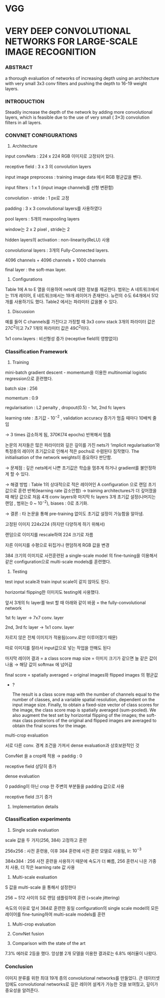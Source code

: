 # VGG

# VERY DEEP CONVOLUTIONAL NETWORKS FOR LARGE-SCALE IMAGE RECOGNITION

### ABSTRACT

a thorough evaluation of networks of increasing depth using an architecture with very small 3x3 conv filters and pushing the depth to 16-19 weight layers. 

### INTRODUCTION

Steadily increase the depth of the network by adding more convolutional layers, which is feasible due to the use of very small (
3×3) convolution filters in all layers.

### CONVNET CONFIGURATIONS

1. Architecture

input convNets : 224 x 224 RGB 이미지로 고정되어 있다. 

receptive field : 3 x 3 의 convolution layers 

input image preprocess : training image data 에서 RGB 평균값을 뺀다.

input filters : 1 x 1 (input image channels를 선형 변환함)

convolution - stride : 1 px로 고정

padding  : 3 x 3 convolutional layers를 사용하였다

pool layers : 5개의 maxpooling layers

window는 2 x 2 pixel , stride는 2

hidden layers의 activation : non-linearity(ReLU) 사용

convolutional layers : 3개의 Fully-Connected layers.

4096 channels + 4096 channels + 1000 channels

final layer : the soft-max layer.

1. Configurations

Table 1에 A to E 열을 이용하여 nets에 대한 정보를 제공한다. 범위는 A 네트워크에서는 11개 레이어, E 네트워크에서는 19개 레이어가 존재한다. 뉴런의 수도 64개에서 512개를 사용하기도 했다. Table2 에서는 파라미터 값을볼 수 있다.

1. Discussion

예를 들어 C channels를 가진다고 가정할 때 3x3 conv stack 3개의 파라미터 값은 27$C^2$이고 7x7 1개의 파라미터 값은 49$C^2$이다. 

1x1 conv.layers : 비선형성 증가 (receptive field의 영향없이)

### Classification Framework

1. Training

mini-batch gradient descent - momentum을 이용한 multinomial logistic regression으로 훈련했다. 

batch size : 256

momentum : 0.9

regularisation : L2 penalty , dropout(0.5) - 1st, 2nd fc layers

learning rate : 초기값 - $10^{-2}$ , validation accuracy 증가가 멈출 때마다 10배씩 줄임

→ 3 times 감소하게 됨, 370K(74 epochs) 반복해서 멈춤

논문의 저자들은 많은 파라미터와 깊은 깊이를 가진 nets가 ‘implicit regularisation’와 특정층의 레이어 초기값으로 인해서 적은 pochs로 수렴된다 짐작했다. The initialisation of the network weights이 중요하다 판단함.

→ 문제점 : 깊은 nets에서 나쁜 초기값은 학습을 멈추게 하거나 gradient를 불안정하게 할 수 있다.

→ 해결 방법 : Table 1의 상대적으로 적은 레이어인 A configuration 으로 랜덤 초기값으로 훈련 반복(learning rate 감소안함) → training architectures가 더 깊어졌을 때 해당 값으로 처음 4개 conv layers와 마지막 fc layers 3개 초기값 설정(나머지는 랜덤 , 범위는 0 ~ $10^{-2}$), biases : 0로 초기화. 

→ 결론 : 타 논문을 통해 pre-training 없이도 초기값 설정이 가능함을 알아냄.

고정된 이미지 224x224 (하지만 다양하게 하기 위해서)

랜덤으로 이미지를 rescale하여 224 크기로 자름

자른 이미지를 수평으로 뒤집거나 랜덤하게 RGB 값을 변경

384 크기의 이미지로 사전훈련된 a single-scale model 의 fine-tuning을 이용해서 같은 configuration으로 multi-scale models를 훈련했다.

1. Testing

test input scale과 train input scale이 같지 않아도 된다.

horizontal flipping한 이미지도 testing에 사용했다.

앞서 3개의 fc layer를 test 할 때 아래와 같이 바꿈 = the fully-convolutional network

1st fc layer → 7x7 conv. layer

2nd, 3rd fc layer → 1x1 conv. layer

자르지 않은 전체 이미지가 적용됨(conv.로만 이루어졌기 때문)

따로 이미지를 잘라서 input값으로 넣는 작업을 안해도 된다

마지막 레이어 결과 = a class score map size = 이미지 크기가 같으면 늘 같은 값이 나옴 → 해당 값이 softmax 에 넘어감

final score = spatially averaged = original images와 flipped images 의 평균값

- ?
    
    The result is a class score map with the number of
    channels equal to the number of classes, and a variable spatial resolution, dependent on the input
    image size. Finally, to obtain a fixed-size vector of class scores for the image, the class score map is
    spatially averaged (sum-pooled). We also augment the test set by horizontal flipping of the images;
    the soft-max class posteriors of the original and flipped images are averaged to obtain the final scores
    for the image.
    

multi-crop evaluation 

서로 다른 conv. 경계 조건을 가져서 dense evaluation과 상호보완적인 것

ConvNet 을 a crop에 적용 → paddig : 0

receptive field 상당히 증가

dense evaluation

0 padding이 아닌 crop 한 주변의 부분들을 padding 값으로 사용

receptive field 크기 증가

1. Implementation details

### Classification experiments

1. Single scale evaluation

scale 값을 두 가지(256, 384) 고정하고 훈련 

256x256 : 사전 훈련용, 이후 384 훈련에 사전 훈련 모델로 사용됨, lr: $10^{-3}$

384x384 : 256 사전 훈련을 사용하기 때문에 속도가 더 빠름, 256 훈련시 나온 가중치 사용, 더 작은 learning rate 값 사용

1. Multi-scale evaluation

S 값을 multi-scale 을 통해서 설정한다

256 ~ 512 사이의 S로 랜덤 샘플링하여 훈련 (=scale jittering)

속도의 이유로 앞서 384로 훈련한 동일 configuration의 single scale model의 모든 레이어를  fine-tuning하여 multi-scale models를 훈련

1. Multi-crop evaluation
2. ConvNet fusion

1. Comparison with the state of the art

7.3% 에러로 2등을 했다. 앙상블 2개 모델을 이용한 결과로는 6.8% 에러율이 나왔다.

### Conclusion

이미지 분류를 위한 최대 19개 층의 convolutional networks를 만들었다. 큰 데이터셋임에도 convolutional networks로 깊은 레이어 설계가 가능한 것을 보여줬고, 깊이가 중요성을 알려준다.
